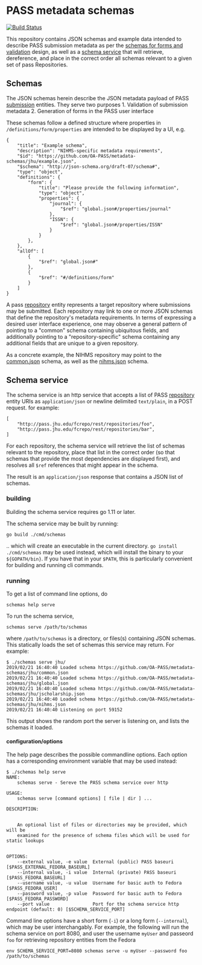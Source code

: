 # PASS metadata schemas

[![Build Status](https://travis-ci.com/OA-PASS/metadata-schemas.svg?branch=master)](https://travis-ci.com/OA-PASS/metadata-schemas)

This repository contains JSON schemas and example data intended to describe PASS submission metadata as per the [schemas for forms and validation](https://docs.google.com/document/d/1sLWGZR4kCvQVGv-TA5x8ny-AxL3ChBYNeFYW1eACsDw/edit) design, as well as a [schema service](https://docs.google.com/document/d/1Ki6HUYsEkKPduungp5gHmr7T_YrQUiaTipjorcSnf4s/edit) that will retrieve,
dereference, and place in the correct order all schemas relevant to a given set of pass Repositories.

## Schemas

The JSON schemas herein describe the JSON metadata payload of PASS [submission](https://oa-pass.github.io/pass-data-model/documentation/Submission.html) entities.  They serve two purposes
    1. Validation of submission metadata
    2. Generation of forms in the PASS user interface

These schemas follow a defined structure where properties in `/definitions/form/properties` are intended to be displayed by a UI, e.g.

    {
        "title": "Example schema",
        "description": "NIHMS-specific metadata requirements",
        "$id": "https://github.com/OA-PASS/metadata-schemas/jhu/example.json",
        "$schema": "http://json-schema.org/draft-07/schema#",
        "type": "object",
        "definitions": {
            "form": {
                "title": "Please provide the following information",
                "type": "object",
                "properties": {
                    "journal": {
                        "$ref": "global.json#/properties/journal"
                    },
                    "ISSN": {
                        "$ref": "global.json#/properties/ISSN"
                    }
                }
            },
        },
        "allOf": [
            {
                "$ref": "global.json#"
            },
            {
                "$ref": "#/definitions/form"
            }
        ]
    }

A pass [repository](https://oa-pass.github.io/pass-data-model/documentation/Repository.html) entity represents a target repository where
submissions may be submitted.  Each repository may link to one or more JSON schemas that define the repository's metadata requirements.
In terms of expressing a desired user interface experience, one may observe a general pattern of pointing to a "common" schema containing ubiquitous fields, and additionally pointing to a "repository-specific" schema containing any additional fields that are unique to a given repository.

As a concrete example, the NIHMS repository may point to the [common.json](jhu/common.json) schema, as well as the [nihms.json](jhu/nihms.json)
schema.

## Schema service

The schema service is an http service that accepts a list of PASS [repository](https://oa-pass.github.io/pass-data-model/documentation/Repository.html) entity URIs as `application/json` or newline delimited `text/plain`, in a POST request.  for example:

    [
        "http://pass.jhu.edu/fcrepo/rest/repositories/foo",
        "http://pass.jhu.edu/fcrepo/rest/repositories/bar",
    ]

For each repository, the schema service will retrieve the list of schemas relevant to the repository, place that list in the correct order (so
that schemas that provide the most dependencies are displayed first), and resolves all `$ref` references that might appear in the schema.

The result is an `application/json` response that contains a JSON list of schemas.

### building

Building the schema service requires go 1.11 or later.

The schema service may be built by running:

    go build ./cmd/schemas

.. which will create an executable in the current directory.  `go install ./cmd/schemas` may be used instead, which will install the binary to your `${GOPATH/bin}`.  If you have that in your `$PATH`, this is particularly convenient for building and running cli commands.

### running

To get a list of command line options, do 

    schemas help serve

To run the schema service,

    schemas serve /path/to/schemas

where `/path/to/schemas` is a directory, or files(s) containing JSON schemas.  This statically loads the set of schemas this service may return.  For example:

    $ ./schemas serve jhu/
    2019/02/21 16:40:40 Loaded schema https://github.com/OA-PASS/metadata-schemas/jhu/common.json
    2019/02/21 16:40:40 Loaded schema https://github.com/OA-PASS/metadata-schemas/jhu/global.json
    2019/02/21 16:40:40 Loaded schema https://github.com/OA-PASS/metadata-schemas/jhu/jscholarship.json
    2019/02/21 16:40:40 Loaded schema https://github.com/OA-PASS/metadata-schemas/jhu/nihms.json
    2019/02/21 16:40:40 Listening on port 59152

This output shows the random port the server is listening on, and lists the schemas it loaded.

#### configuration/options

The help page describes the possible commandline options.  Each option has a corresponding environment variable that may be used instead:

    $ ./schemas help serve
    NAME:
        schemas serve - Sereve the PASS schema service over http

    USAGE:
        schemas serve [command options] [ file | dir ] ...

    DESCRIPTION:


        An optional list of files or directories may be provided, which will be
        examined for the presence of schema files which will be used for static lookups


    OPTIONS:
        --external value, -e value  External (public) PASS baseuri [$PASS_EXTERNAL_FEDORA_BASEURL]
        --internal value, -i value  Internal (private) PASS baseuri [$PASS_FEDORA_BASEURL]
        --username value, -u value  Username for basic auth to Fedora [$PASS_FEDORA_USER]
        --password value, -p value  Password for basic auth to Fedora [$PASS_FEDORA_PASSWORD]
        --port value                Port for the schema service http endpoint (default: 0) [$SCHEMA_SERVICE_PORT]

Command line options have a short form (`-i`) or a long form (`--internal`), which may be user interchangably.  For example, the following
will run the schema service on port 8080, and user the username `myUser` and passeord `foo` for retrieving repository entities from the Fedora

    env SCHEMA_SERVICE_PORT=8080 schemas serve -u myUser --password foo  /path/to/schemas

